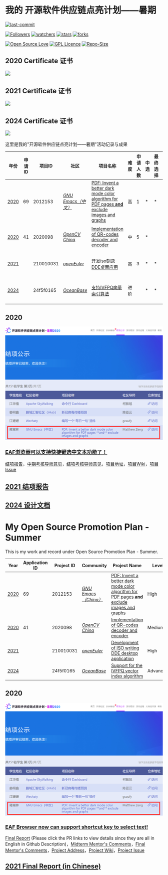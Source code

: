 # 我的 开源软件供应链点亮计划——暑期

[![last-commit](https://img.shields.io/github/last-commit/HollowMan6/My-OSPP-Summer)](../../graphs/commit-activity)

[![Followers](https://img.shields.io/github/followers/HollowMan6?style=social)](https://github.com/HollowMan6?tab=followers)
[![watchers](https://img.shields.io/github/watchers/HollowMan6/My-OSPP-Summer?style=social)](../../watchers)
[![stars](https://img.shields.io/github/stars/HollowMan6/My-OSPP-Summer?style=social)](../../stargazers)
[![forks](https://img.shields.io/github/forks/HollowMan6/My-OSPP-Summer?style=social)](../../network/members)

[![Open Source Love](https://img.shields.io/badge/-%E2%9D%A4%20Open%20Source-Green?style=flat-square&logo=Github&logoColor=white&link=https://hollowman6.github.io/fund.html)](https://hollowman6.github.io/fund.html)
[![GPL Licence](https://img.shields.io/badge/license-GPL-blue)](https://opensource.org/licenses/GPL-3.0/)
[![Repo-Size](https://img.shields.io/github/repo-size/HollowMan6/My-OSPP-Summer.svg)](../../archive/master.zip)

## 2020 Certificate 证书
![](https://hollowman6.github.io/img/badges/2020-OSPP-Certificate.jpg)

## 2021 Certificate 证书
![](https://hollowman6.github.io/img/badges/2021-OSPP-Certificate.jpg)

## 2024 Certificate 证书
![](https://hollowman6.github.io/img/badges/2024-OSPP-Certificate.jpg)

这里是我的"开源软件供应链点亮计划——暑期"活动记录与成果

|  年份   |  申请ID   | 项目ID  | 社区 |  项目名称  |  难度  | 申请人数  |  中选  |  最终选择  |  申请材料 |
|  ----  | ----  |  ----  | ----  | ----  | ----  | ----  | ----  | ----  | ----  |
| [2020](https://isrc.iscas.ac.cn/summer2020/#/started)  | 69 | 2012153  |[*GNU Emacs（中文）*](https://isrc.iscas.ac.cn/summer2020/#/organisations/emacs)|[PDF: Invent a better dark mode color algorithm for PDF pages **and** exclude images and graphs](https://manateelazycat.github.io/eaf/emacs/2020/05/10/eaf-community.html) | 高 | 1 | * | * |[点此访问](2020-41-2020098)|
| [2020](https://isrc.iscas.ac.cn/summer2020/#/started)  | 41 | 2020098  | [*OpenCV China*](https://isrc.iscas.ac.cn/summer2020/#/organisations/opencv) |[Implementation of QR-codes decoder and encoder](http://www.opencv.org.cn/?page_id=411) | 中 | 5 | * |   |[点此访问](2020-69-2012153)|
| [2021](https://summer-ospp.ac.cn/2021/#/?lang=chi)  |   | 210010031  | [*openEuler*](https://summer-ospp.ac.cn/2021/#/org/orgdetail/openeuler?lang=chi) |[开发iso刻录DDE桌面应用](https://summer-ospp.ac.cn/2021/#/org/orgdetail/openeuler/proid210010031?lang=chi) | 高 | 3 | * | * |[点此访问](2021-210010031)|
| [2024](https://summer-ospp.ac.cn/?lang=chi)  |   | 24f5f0165  | [*OceanBase*](https://summer-ospp.ac.cn/org/orgdetail/f5f4a623-8521-4409-8ddf-ec068f4778d3?lang=chi) |[支持IVFPQ向量索引算法](https://summer-ospp.ac.cn/org/prodetail/24f5f0165?lang=chi) | 进阶 |  | * | * |[点此访问](2024-24f5f0165)|

## 2020

[![](2020-69-2012153/2020-Final-Evaluation.png)](https://isrc.iscas.ac.cn/summer2020/#/announcement#2012153)

### [EAF浏览器可以支持快捷键选中文本功能了！](https://manateelazycat.github.io/emacs/eaf/2020/07/22/eaf-support-caret-browse.html)

[结项报告](2020-69-2012153/2020-Final-Report.md)，[中期考核导师意见](https://isrc.iscas.ac.cn/gitlab/summer2020/students/proj-2012153/-/issues/22#note_162737)，[结项考核导师意见](https://isrc.iscas.ac.cn/gitlab/summer2020/students/proj-2012153/-/issues/25#note_175301)，[项目地址](https://isrc.iscas.ac.cn/gitlab/summer2020/students/proj-2012153)，[项目Wiki](https://isrc.iscas.ac.cn/gitlab/summer2020/students/proj-2012153/-/wikis/home)，[项目Issue](https://isrc.iscas.ac.cn/gitlab/summer2020/students/proj-2012153/-/issues?scope=all&utf8=%E2%9C%93&state=all)

## [2021 结项报告](2021-210010031/2021-Final-Report.md)

## [2024 设计文档](2024-24f5f0165/README.md)

# My Open Source Promotion Plan - Summer
This is my work and record under Open Source Promotion Plan - Summer.

|  Year   |  Application ID   | Project ID  | Community |  Project Name  |  Level  | Applicant Number  |  Successful?  |  Selected  |  Application Material  |
|  ----  | ----  |  ----  | ----  | ----  | ----  | ----  | ----  | ----  | ----  |
| [2020](https://isrc.iscas.ac.cn/summer2020/#/started)  | 69 | 2012153  |[*GNU Emacs（China）*](https://isrc.iscas.ac.cn/summer2020/#/organisations/emacs)|[PDF: Invent a better dark mode color algorithm for PDF pages **and** exclude images and graphs](https://manateelazycat.github.io/eaf/emacs/2020/05/10/eaf-community.html) | High | 1 | * | * |[Click to visit](2020-41-2020098)|
| [2020](https://isrc.iscas.ac.cn/summer2020/#/started)  | 41 | 2020098  | [*OpenCV China*](https://isrc.iscas.ac.cn/summer2020/#/organisations/opencv) |[Implementation of QR-codes decoder and encoder](http://www.opencv.org.cn/?page_id=411) | Medium | 5 | * |   |[Click to visit](2020-69-2012153)|
| [2021](https://summer-ospp.ac.cn/2021/#/?lang=en)  |   | 210010031  | [*openEuler*](https://summer-ospp.ac.cn/2021/#/org/orgdetail/openeuler?lang=en) |[Development of ISO writing DDE desktop application](https://summer-ospp.ac.cn/2021/#/org/orgdetail/openeuler/proid210010031?lang=en) | High | 3 | * | * |[Click to visit](2021-210010031)|
| [2024](https://summer-ospp.ac.cn/?lang=en)  |   | 24f5f0165  | [*OceanBase*](https://summer-ospp.ac.cn/org/orgdetail/f5f4a623-8521-4409-8ddf-ec068f4778d3?lang=en) |[Support for the IVFPQ vector index algorithm](https://summer-ospp.ac.cn/org/prodetail/24f5f0165?lang=en) | Advanced |  | * | * |[Click to visit](2024-24f5f0165)|

## 2020

[![](2020-69-2012153/2020-Final-Evaluation.png)](https://isrc.iscas.ac.cn/summer2020/#/announcement#2012153)

### [EAF Browser now can support shortcut key to select text!](https://manateelazycat.github.io/emacs/eaf/2020/07/22/eaf-support-caret-browse.html)

[Final Report](2020-69-2012153/2020-Final-Report.md) (Please click the PR links to view details since they are all in English in Github Description)，[Midterm Mentor's Comments](https://isrc.iscas.ac.cn/gitlab/summer2020/students/proj-2012153/-/issues/22#note_162737)，[Final Mentor's Comments](https://isrc.iscas.ac.cn/gitlab/summer2020/students/proj-2012153/-/issues/25#note_175301)，[Project Address](https://isrc.iscas.ac.cn/gitlab/summer2020/students/proj-2012153)，[Project Wiki](https://isrc.iscas.ac.cn/gitlab/summer2020/students/proj-2012153/-/wikis/home)，[Project Issue](https://isrc.iscas.ac.cn/gitlab/summer2020/students/proj-2012153/-/issues?scope=all&utf8=%E2%9C%93&state=all)

## [2021 Final Report (in Chinese)](2021-210010031/2021-Final-Report.md)
